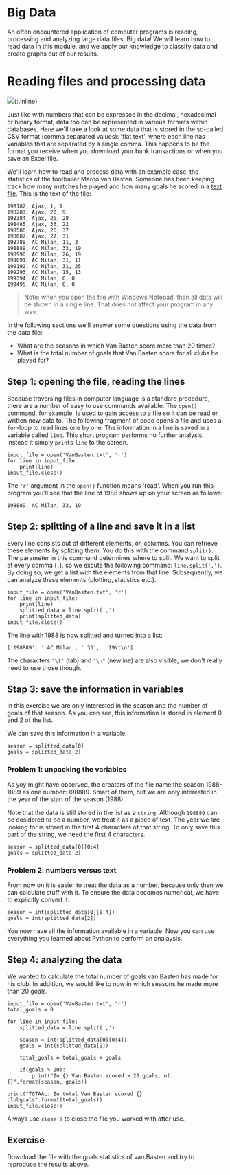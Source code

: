 # Big Data

An often encountered application of computer programs is reading, processing and analyzing large data files. Big data! We will learn how to read data in this module, and we apply our knowledge to classify data and create graphs out of our results.

# Reading files and processing data

![](VanBastenKlein.jpg){:.inline}

Just like with numbers that can be expressed in the decimal, hexadecimal or binary format, data too can be represented in various formats within databases. Here we'll take a look at some data that is stored in the so-called CSV format (comma separated values): 'flat text', where each line has variables that are separated by a single comma. This happens to be the format you receive when you download your bank transactions or when you save an Excel file.

We'll learn how to read and process data with an example case: the statistics of the footballer Marco van Basten. Someone has been keeping track how many matches he played and how many goals he scored in a [text file](http://www.nikhef.nl/~ivov/Python/Voetbal/VanBasten.txt). This is the text of the file:

    198182, Ajax, 1, 1
    198283, Ajax, 20, 9
    198384, Ajax, 26, 28
    198485, Ajax, 33, 22
    198586, Ajax, 26, 37
    198687, Ajax, 27, 31
    198788, AC Milan, 11, 3
    198889, AC Milan, 33, 19
    198990, AC Milan, 26, 19
    199091, AC Milan, 31, 11
    199192, AC Milan, 31, 25
    199293, AC Milan, 15, 13
    199394, AC Milan, 0, 0
    199495, AC Milan, 0, 0

> Note: when you open the file with Windows Notepad, then all data will be shown in a single line. That does not affect your program in any way.

In the following sections we'll answer some questions using the data from the data file:

* What are the seasons in which Van Basten score more than 20 times?
* What is the total number of goals that Van Basten score for all clubs he played for?

## Step 1: opening the file, reading the lines

Because traversing files in computer language is a standard procedure, there are a number of easy to use commands available. The `open()` command, for example, is used to gain access to a file so it can be read or written new data to. The following fragment of code opens a file and uses a `for`-loop to read lines one by one. The information in a line is saved in a variable called `line`. This short program performs no further analysis, instead it simply `print`s `line` to the screen.

    input_file = open('VanBasten.txt', 'r')
    for line in input_file:
        print(line)
    input_file.close()

The `'r'` argument in the `open()` function means 'read'. When you run this program you'll see that the line of 1988 shows up on your screen as follows:

    198889, AC Milan, 33, 19

## Step 2: splitting of a line and save it in a list

Every line consists out of different elements, or, columns. You can retrieve these elements by splitting them. You do this with the command `split()`. The parameter in this command determines where to split. We want to split at every comma (`,`), so we excute the following command: `line.split(',')`. By doing so, we get a list with the elements from that line. Subsequently, we can analyze these elements (plotting, statistics etc.).

    input_file = open('VanBasten.txt', 'r')
    for line in input_file:
        print(line)
        splitted_data = line.split(',')
        print(splitted_data)
    input_file.close()

The line with 1988 is now splitted and turned into a list: 

    ['198889', ' AC Milan', ' 33', ' 19\t\n']

The characters `"\t"` (tab) and `"\n"` (newline) are also visible, we don't really need to use those though.


## Stap 3: save the information in variables

In this exercise we are only interested in the season and the number of goals of that season. As you can see, this information is stored in element 0 and 2 of the list.

We can save this information in a variable:

    season = splitted_data[0]
    goals = splitted_data[2]

### Problem 1: unpacking the variables

As yoy might have observed, the creators of the file name the season 1988-1889 as one number: 198889. Smart of them, but we are only interested in the year of the start of the season (1988). 

Note that the data is still stored in the list as a `string`. Although `198889` can be cosidered to be a number, we treat it as a piece of text. The year we are looking for is stored in the first 4 characters of that string. To only save this part of the string, we need the first 4 characters.

    season = splitted_data[0][0:4]
    goals = splitted_data[2]

### Problem 2: numbers versus text

From now on it is easier to treat the data as a number, because only then we can calculate stuff with it. To ensure the data becomes numerical, we have to explicitly convert it.

    season = int(splitted_data[0][0:4])
    goals = int(splitted_data[2])

You now have all the information available in a variable. Now you can use everything you learned about Python to perform an analaysis.


## Step 4: analyzing the data

We wanted to calculate the total number of goals van Basten has made for his club. In addition, we would like to now in which seasons he made more than 20 goals.


    input_file = open('VanBasten.txt', 'r')
    total_goals = 0

    for line in input_file:
        splitted_data = line.split(',')

        season = int(splitted_data[0][0:4])
        goals = int(splitted_data[2])

        total_goals = total_goals + goals   

        if(goals > 20):
            print("In {} Van Basten scored > 20 goals, nl {}".format(season, goals))

    print("TOTAAL: In total Van Basten scored {} clubgoals".format(total_goals))
    input_file.close()

Always use `close()` to close the file you worked with after use. 

## Exercise

Download the file with the goals statistics of van Basten and try to reproduce the results above. 
